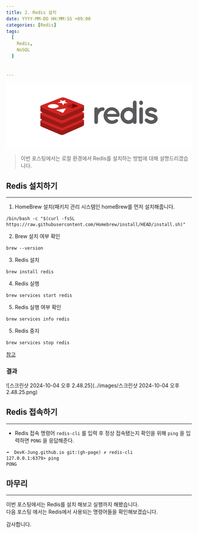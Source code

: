 ```yaml
---
title: 2. Redis 설치
date: YYYY-MM-DD HH:MM:SS +09:00
categories: [Redis]
tags:
  [
    Redis,
    NoSQL
  ]


---
```


![스크린샷 2024-10-04 오후 2.06.22](../assets/img/redis_logo.png)

> 이번 포스팅에서는 로컬 환경에서 Redis를 설치하는 방법에 대해 설명드리겠습니다.

## Redis 설치하기

---

1. HomeBrew 설치(패키지 관리 시스템인 homeBrew를 먼저 설치해줍니다.

```shell
/bin/bash -c "$(curl -fsSL https://raw.githubusercontent.com/Homebrew/install/HEAD/install.sh)"
```

2. Brew 설치 여부 확인

```shell
brew --version
```

3. Redis 설치

```shell
brew install redis
```

4. Redis 실행

```shell
brew services start redis
```

5. Redis 실행 여부 확인

```shell
brew services info redis
```

5. Redis 중지

```shell
brew services stop redis
```

[참고](#https://redis.io/docs/latest/operate/oss_and_stack/install/install-redis/install-redis-on-mac-os/)

### 결과

![스크린샷 2024-10-04 오후 2.48.25](../images/스크린샷 2024-10-04 오후 2.48.25.png)



## Redis 접속하기

---

- Redis 접속 명령어 <code>redis-cli</code> 를 입력 후 정상 접속됐는지 확인을 위해 <code>ping</code> 을 입력하면 <code>PONG</code> 을 응답해준다.

```shell
➜  DevK-Jung.github.io git:(gh-page) ✗ redis-cli
127.0.0.1:6379> ping
PONG
```



## 마무리

___

이번 포스팅에서는 Redis를 설치 해보고 실행까지 해봤습니다.<br>다음 포스팅 에서는 Redis에서 사용되는 명령어들을 확인해보겠습니다.<br>

감사합니다.
